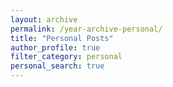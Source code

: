 ```yaml
---
layout: archive
permalink: /year-archive-personal/
title: "Personal Posts"
author_profile: true
filter_category: personal
personal_search: true
---
```

